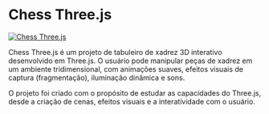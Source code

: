 # Chess Three.js

[![Chess Three.js](https://github.com/user-attachments/assets/a3a4b67e-1744-4ed1-9610-9f26461dc71d)](https://luk4w.github.io/chess-three-js/)

Chess Three.js é um projeto de tabuleiro de xadrez 3D interativo desenvolvido em Three.js. O usuário pode manipular peças de xadrez em um ambiente tridimensional, com animações suaves, efeitos visuais de captura (fragmentação), iluminação dinâmica e sons.

O projeto foi criado com o propósito de estudar as capacidades do Three.js, desde a criação de cenas, efeitos visuais e a interatividade com o usuário.
